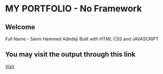 # MY PORTFOLIO  - No Framework

## Welcome
Full Name - Sanni Hammed Adedeji
Built with HTML CSS and JAVASCRIPT

## You may visit the output through this link
[Visit](https://abdulhameedi.github.io/portfolio_june_23/)


